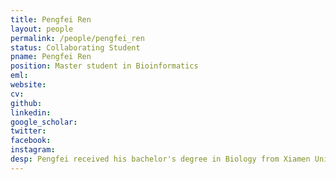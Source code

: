 ```yaml
---
title: Pengfei Ren
layout: people
permalink: /people/pengfei_ren
status: Collaborating Student
pname: Pengfei Ren
position: Master student in Bioinformatics
eml: 
website: 
cv: 
github: 
linkedin:
google_scholar: 
twitter: 
facebook: 
instagram:
desp: Pengfei received his bachelor's degree in Biology from Xiamen University in 2015. His research mainly focuses on exploring the gene regulation mechanism on the single cell level. Recently, he's working on developing single cell RNA-seq annotation tool and updating MACS2.
---
```

